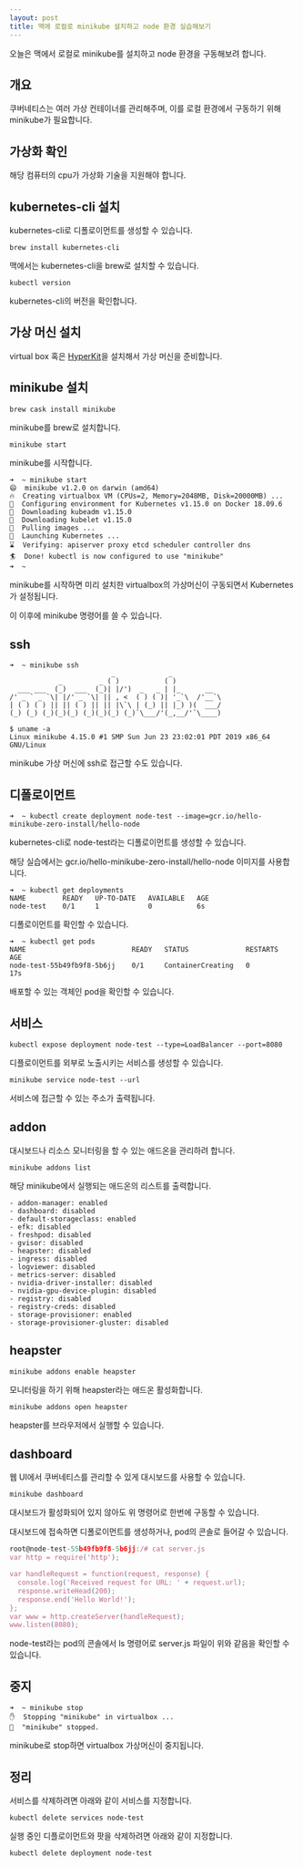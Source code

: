 ```yaml
---
layout: post
title: 맥에 로컬로 minikube 설치하고 node 환경 실습해보기
---
```


오늘은 맥에서 로컬로 minikube를 설치하고 node 환경을 구동해보려 합니다.

## 개요

쿠버네티스는 여러 가상 컨테이너를 관리해주며, 이를 로컬 환경에서 구동하기 위해 minikube가 필요합니다.

## 가상화 확인

해당 컴퓨터의 cpu가 가상화 기술을 지원해야 합니다.

## kubernetes-cli 설치

kubernetes-cli로 디폴로이먼트를 생성할 수 있습니다.

```
brew install kubernetes-cli
```

맥에서는 kubernetes-cli을 brew로 설치할 수 있습니다.

```
kubectl version
```

kubernetes-cli의 버전을 확인합니다.

## 가상 머신 설치

virtual box 혹은 [HyperKit](https://github.com/moby/hyperkit)을 설치해서 가상 머신을 준비합니다.

## minikube 설치

```
brew cask install minikube
```

minikube를 brew로 설치합니다.

```
minikube start
```

minikube를 시작합니다.

```
➜  ~ minikube start
😄  minikube v1.2.0 on darwin (amd64)
🔥  Creating virtualbox VM (CPUs=2, Memory=2048MB, Disk=20000MB) ...
🐳  Configuring environment for Kubernetes v1.15.0 on Docker 18.09.6
💾  Downloading kubeadm v1.15.0
💾  Downloading kubelet v1.15.0
🚜  Pulling images ...
🚀  Launching Kubernetes ... 
⌛  Verifying: apiserver proxy etcd scheduler controller dns
🏄  Done! kubectl is now configured to use "minikube"
➜  ~ 
```

minikube를 시작하면 미리 설치한 virtualbox의 가상머신이 구동되면서 Kubernetes가 설정됩니다.

이 이후에 minikube 명령어를 쓸 수 있습니다.

## ssh

```
➜  ~ minikube ssh
                         _             _            
            _         _ ( )           ( )           
  ___ ___  (_)  ___  (_)| |/')  _   _ | |_      __  
/' _ ` _ `\| |/' _ `\| || , <  ( ) ( )| '_`\  /'__`\
| ( ) ( ) || || ( ) || || |\`\ | (_) || |_) )(  ___/
(_) (_) (_)(_)(_) (_)(_)(_) (_)`\___/'(_,__/'`\____)

$ uname -a
Linux minikube 4.15.0 #1 SMP Sun Jun 23 23:02:01 PDT 2019 x86_64 GNU/Linux
```

minikube 가상 머신에 ssh로 접근할 수도 있습니다.


## 디폴로이먼트

```
➜  ~ kubectl create deployment node-test --image=gcr.io/hello-minikube-zero-install/hello-node
```

kubernetes-cli로 node-test라는 디폴로이먼트를 생성할 수 있습니다.

해당 실습에서는 gcr.io/hello-minikube-zero-install/hello-node 이미지를 사용합니다.

```
➜  ~ kubectl get deployments
NAME         READY   UP-TO-DATE   AVAILABLE   AGE
node-test    0/1     1            0           6s
```

디폴로이먼트를 확인할 수 있습니다.

```
➜  ~ kubectl get pods
NAME                          READY   STATUS              RESTARTS   AGE
node-test-55b49fb9f8-5b6jj    0/1     ContainerCreating   0          17s
```

배포할 수 있는 객체인 pod을 확인할 수 있습니다.

## 서비스

```
kubectl expose deployment node-test --type=LoadBalancer --port=8080
```

디플로이먼트를 외부로 노출시키는 서비스를 생성할 수 있습니다.

```
minikube service node-test --url
```

서비스에 접근할 수 있는 주소가 출력됩니다.

## addon

대시보드나 리소스 모니터링을 할 수 있는 애드온을 관리하려 합니다.

```
minikube addons list
```

해당 minikube에서 실행되는 애드온의 리스트를 출력합니다.

```
- addon-manager: enabled
- dashboard: disabled
- default-storageclass: enabled
- efk: disabled
- freshpod: disabled
- gvisor: disabled
- heapster: disabled
- ingress: disabled
- logviewer: disabled
- metrics-server: disabled
- nvidia-driver-installer: disabled
- nvidia-gpu-device-plugin: disabled
- registry: disabled
- registry-creds: disabled
- storage-provisioner: enabled
- storage-provisioner-gluster: disabled
```

## heapster

```
minikube addons enable heapster
```

모니터링을 하기 위해 heapster라는 애드온 활성화합니다.

```
minikube addons open heapster
```

heapster를 브라우저에서 실행할 수 있습니다.

## dashboard

웹 UI에서 쿠버네티스를 관리할 수 있게 대시보드를 사용할 수 있습니다.

```
minikube dashboard
```

대시보드가 활성화되어 있지 않아도 위 명령어로 한번에 구동할 수 있습니다.

대시보드에 접속하면 디폴로이먼트를 생성하거나, pod의 콘솔로 들어갈 수 있습니다.

```js
root@node-test-55b49fb9f8-5b6jj:/# cat server.js 
var http = require('http');

var handleRequest = function(request, response) {
  console.log('Received request for URL: ' + request.url);
  response.writeHead(200);
  response.end('Hello World!');
};
var www = http.createServer(handleRequest);
www.listen(8080);
```

node-test라는 pod의 콘솔에서 ls 명령어로 server.js 파일이 위와 같음을 확인할 수 있습니다.

## 중지

```
➜  ~ minikube stop
✋  Stopping "minikube" in virtualbox ...
🛑  "minikube" stopped.
```

minikube로 stop하면 virtualbox 가상머신이 중지됩니다.

## 정리

서비스를 삭제하려면 아래와 같이 서비스를 지정합니다.

```
kubectl delete services node-test
```

실행 중인 디플로이먼트와 팟을 삭제하려면 아래와 같이 지정합니다.
    
```
kubectl delete deployment node-test
```